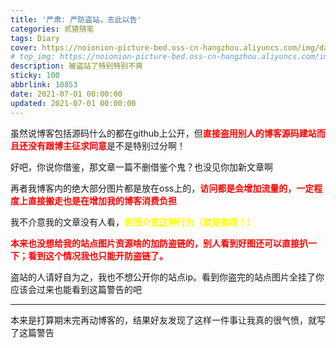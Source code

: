 ```yaml
---
title: '严肃: 严防盗站，志此以告'
categories: 贰猹随笔
tags: Diary
cover: https://noionion-picture-bed.oss-cn-hangzhou.aliyuncs.com/img/danger.jpeg
# top_img: https://noionion-picture-bed.oss-cn-hangzhou.aliyuncs.com/img/danger.jpeg
description: 被盗站了特别特别不爽
sticky: 100
abbrlink: 10853
date: 2021-07-01 00:00:00
updated: 2021-07-01 00:00:00
---
```

虽然说博客包括源码什么的都在github上公开，但<b style="color: red;">直接盗用别人的博客源码建站而且还没有跟博主征求同意</b>是不是特别过分啊！

好吧，你说你借鉴，那文章一篇不删借鉴个鬼？也没见你加新文章啊

再者我博客内的绝大部分图片都是放在oss上的，<b style="color: red;">访问都是会增加流量的，一定程度上直接搬走也是在增加我的博客消费负担</b>

我不介意我的文章没有人看，<b style="color: yellow;">但很介意这种行为（就是偷窃！）</b>

<b style="color: red;">本来也没想给我的站点图片资源啥的加防盗链的，别人看到好图还可以直接扒一下；看到这个情况我也只能开防盗链了。</b>

盗站的人请好自为之，我也不想公开你的站点ip。看到你盗完的站点图片全挂了你应该会过来也能看到这篇警告的吧

--------

本来是打算期末完再动博客的，结果好友发现了这样一件事让我真的很气愤，就写了这篇警告